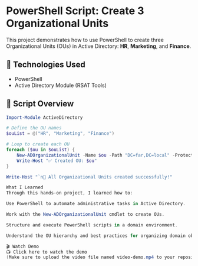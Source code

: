 # PowerShell Script: Create 3 Organizational Units

This project demonstrates how to use PowerShell to create three Organizational Units (OUs) in Active Directory: **HR**, **Marketing**, and **Finance**.

## 🔧 Technologies Used
- PowerShell
- Active Directory Module (RSAT Tools)

## 📜 Script Overview
```powershell
Import-Module ActiveDirectory

# Define the OU names
$ouList = @("HR", "Marketing", "Finance")

# Loop to create each OU
foreach ($ou in $ouList) {
    New-ADOrganizationalUnit -Name $ou -Path "DC=far,DC=local" -ProtectedFromAccidentalDeletion $false
    Write-Host "✅ Created OU: $ou"
}

Write-Host "`n🎉 All Organizational Units created successfully!"

What I Learned
Through this hands-on project, I learned how to:

Use PowerShell to automate administrative tasks in Active Directory.

Work with the New-ADOrganizationalUnit cmdlet to create OUs.

Structure and execute PowerShell scripts in a domain environment.

Understand the OU hierarchy and best practices for organizing domain objects.

🎬 Watch Demo
📺 Click here to watch the demo
(Make sure to upload the video file named video-demo.mp4 to your repository.)
